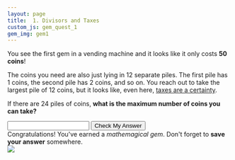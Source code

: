 ```yaml
---
layout: page
title:  1. Divisors and Taxes
custom_js: gem_quest_1
gem_img: gem1
---
```

You see the first gem in a vending machine and it looks like it only costs **50 coins**!

The coins you need are also just lying in 12 separate piles. The first pile has 1 coins, the second pile has 2 coins, and so on.  You reach out to take the largest pile of 12 coins, but it looks like, even here, [taxes are a certainty](https://constitutioncenter.org/blog/benjamin-franklins-last-great-quote-and-the-constitution).

If there are 24 piles of coins, **what is the maximum number of coins you can take?**

<div class="user-input">
    <input type="number" id="gem1_input">
    <input type="submit" id="submit_button" value="Check My Answer">
</div>

<div id="feedback-msg">
</div>

<div id="gem-wrapper">
    <div class="gem-msg">
        Congratulations! You've earned a <em>mathemagical gem</em>. Don't forget to <strong>save your answer</strong> somewhere.
    </div>
    <div class="gem">
    <a href="https://www.desmos.com/calculator/49qyn3c7xg"><img src="{{ site.baseurl }}/assets/images/testgem.png"></a>
    </div>
</div>